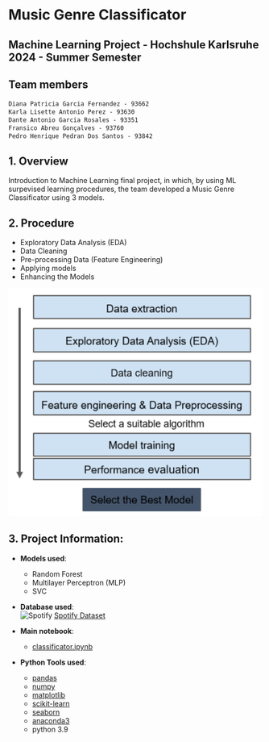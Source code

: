 # Music Genre Classificator
## Machine Learning Project - Hochshule Karlsruhe 2024 - Summer Semester

## Team members
```
Diana Patricia Garcia Fernandez - 93662
Karla Lisette Antonio Perez - 93630
Dante Antonio Garcia Rosales - 93351
Fransico Abreu Gonçalves - 93760
Pedro Henrique Pedran Dos Santos - 93842
```


## 1. Overview
Introduction to Machine Learning final project, in which, by using ML surpevised learning procedures, the team developed a Music Genre Classificator using 3 models.

## 2. Procedure
- Exploratory Data Analysis (EDA)
- Data Cleaning
- Pre-processing Data (Feature Engineering)
- Applying models
- Enhancing the Models

![alt text](https://github.com/Francis1408/MusicGenreClassificator/blob/main/img/Screenshot%20from%202024-07-08%2015-35-35.png)

## 3. Project Information:
   - **Models used**:
     - Random Forest
     - Multilayer Perceptron (MLP)
     - SVC
     
   - **Database used**:\
     ![Spotify](https://img.shields.io/badge/Spotify-1ED760?style=for-the-badge&logo=spotify&logoColor=white) [Spotify Dataset](https://github.com/Francis1408/MusicGenreClassificator/blob/main/data/songs_data.csv)
   - **Main notebook**:
     - [classificator.ipynb](https://github.com/Francis1408/MusicGenreClassificator/blob/main/data/songs_data.csv)
     
   - **Python Tools used**:
     
       - [pandas](https://pandas.pydata.org/)
       - [numpy](https://numpy.org/)
       - [matplotlib](https://matplotlib.org/)
       - [scikit-learn](https://scikit-learn.org/stable/)
       - [seaborn](https://seaborn.pydata.org/)
       - [anaconda3](https://www.anaconda.com/download)
       - python 3.9
    
